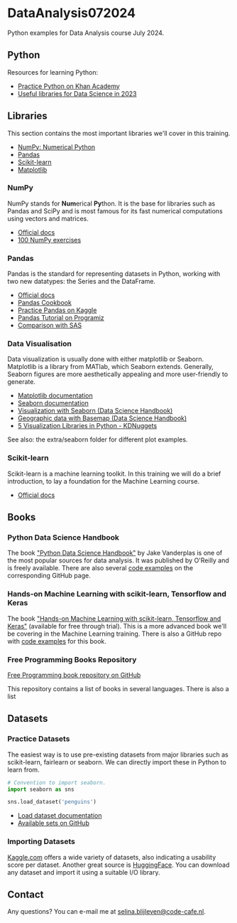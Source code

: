 # DataAnalysis072024

Python examples for Data Analysis course July 2024.

## Python

Resources for learning Python:

- [Practice Python on Khan Academy](https://www.khanacademy.org/computing/intro-to-python-fundamentals)
- [Useful libraries for Data Science in 2023](https://www.kdnuggets.com/2023/01/top-data-python-packages-know-2023.html)

## Libraries

This section contains the most important libraries we'll cover in this training.

- [NumPy: Numerical Python](#numpy)
- [Pandas](#pandas)
- [Scikit-learn](#scikit-learn)
- [Matplotlib](#data-visualisation)

### NumPy

NumPy stands for **Num**erical **Py**thon. It is the base for libraries such as Pandas and SciPy and is 
most famous for its fast numerical computations using vectors and matrices.

- [Official docs](https://numpy.org/)
- [100 NumPy exercises](https://github.com/rougier/numpy-100)

### Pandas

Pandas is the standard for representing datasets in Python, working with two new datatypes: the Series and 
the DataFrame.

- [Official docs](https://pandas.pydata.org/)
- [Pandas Cookbook](https://github.com/jvns/pandas-cookbook)
- [Practice Pandas on Kaggle](https://www.kaggle.com/learn/pandas)
- [Pandas Tutorial on Programiz](https://www.programiz.com/python-programming/pandas/)
- [Comparison with SAS](https://pandas.pydata.org/docs/getting_started/comparison/comparison_with_sas.html)

### Data Visualisation

Data visualization is usually done with either matplotlib or Seaborn. Matplotlib is a library from MATlab, which 
Seaborn extends. Generally, Seaborn figures are more aesthetically appealing and more user-friendly to generate.

- [Matplotlib documentation](https://matplotlib.org/)
- [Seaborn documentation](https://seaborn.pydata.org/)
- [Visualization with Seaborn (Data Science Handbook)](https://jakevdp.github.io/PythonDataScienceHandbook/04.14-visualization-with-seaborn.html)
- [Geographic data with Basemap (Data Science Handbook)](https://jakevdp.github.io/PythonDataScienceHandbook/04.13-geographic-data-with-basemap.html)
- [5 Visualization Libraries in Python - KDNuggets](https://www.kdnuggets.com/2023/08/5-python-packages-geospatial-data-analysis.html)

See also: the extra/seaborn folder for different plot examples.

### Scikit-learn

Scikit-learn is a machine learning toolkit. In this training we will do a brief introduction, 
to lay a foundation for the Machine Learning course.

- [Official docs](https://scikit-learn.org/stable/index.html)

## Books

### Python Data Science Handbook

The book ["Python Data Science Handbook"](https://jakevdp.github.io/PythonDataScienceHandbook/) by Jake Vanderplas 
is one of the most popular sources for data analysis. It was published by O'Reilly and is freely available. 
There are also several [code examples](https://github.com/jakevdp/PythonDataScienceHandbook) on the corresponding 
GitHub page.

### Hands-on Machine Learning with scikit-learn, Tensorflow and Keras

The book ["Hands-on Machine Learning with scikit-learn, Tensorflow and Keras"](https://www.oreilly.com/library/view/hands-on-machine-learning/9781098125967/)
(available for free through trial). This is a more advanced book we'll be covering in the Machine Learning training. There is also a 
GitHub repo with [code examples](https://github.com/ageron/handson-ml3?tab=readme-ov-file) for this book.

### Free Programming Books Repository

[Free Programming book repository on GitHub](https://github.com/EbookFoundation/free-programming-books/blob/main/books/free-programming-books-subjects.md)

This repository contains a list of books in several languages. There is also a list 

## Datasets

### Practice Datasets

The easiest way is to use pre-existing datasets from major libraries such as scikit-learn, fairlearn or seaborn. We can 
directly import these in Python to learn from.

```python
# Convention to import seaborn. 
import seaborn as sns

sns.load_dataset('penguins')
```

- [Load dataset documentation](https://seaborn.pydata.org/generated/seaborn.load_dataset.html)
- [Available sets on GitHub](https://github.com/mwaskom/seaborn-data)

### Importing Datasets

[Kaggle.com](https://www.kaggle.com) offers a wide variety of datasets, also indicating a usability score per dataset. 
Another great source is [HuggingFace](https://huggingface.co/datasets). You can download any dataset and import it 
using a suitable I/O library.

## Contact

Any questions? You can e-mail me at selina.blijleven@code-cafe.nl.